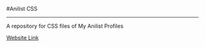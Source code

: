#Anilist CSS

<hr>

A repository for CSS files of My Anilist Profiles

<a href="https://thunder-blaze.github.io/">Website Link</a>